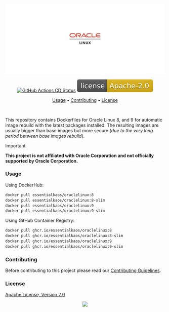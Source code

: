 <p align="center"><a href="#readme"><img src=".github/images/card.svg"/></a></p>

<p align="center">
  <a href="https://kaos.sh/w/oraclelinux/cd"><img src="https://kaos.sh/w/oraclelinux/cd.svg" alt="GitHub Actions CD Status" /></a>
  <a href="#license"><img src=".github/images/license.svg"/></a>
</p>

<p align="center"><a href="#usage">Usage</a> • <a href="#contributing">Contributing</a> • <a href="#license">License</a></p>

<br/>

This repository contains Dockerfiles for Oracle Linux 8, and 9 for automatic image rebuild with the latest packages installed. The resulting images are usually bigger than base images but more secure (_due to the very long period between base images rebuild_).

> [!IMPORTANT]
> **This project is not affiliated with Oracle Corporation and not officially supported by Oracle Corporation.**

### Usage

Using DockerHub:

```bash
docker pull essentialkaos/oraclelinux:8
docker pull essentialkaos/oraclelinux:8-slim
docker pull essentialkaos/oraclelinux:9
docker pull essentialkaos/oraclelinux:9-slim
```

Using GitHub Container Registry:

```bash
docker pull ghcr.io/essentialkaos/oraclelinux:8
docker pull ghcr.io/essentialkaos/oraclelinux:8-slim
docker pull ghcr.io/essentialkaos/oraclelinux:9
docker pull ghcr.io/essentialkaos/oraclelinux:9-slim
```

### Contributing

Before contributing to this project please read our [Contributing Guidelines](https://github.com/essentialkaos/contributing-guidelines#contributing-guidelines).

### License

[Apache License, Version 2.0](http://www.apache.org/licenses/LICENSE-2.0)

<p align="center"><a href="https://essentialkaos.com"><img src="https://gh.kaos.st/ekgh.svg"/></a></p>
